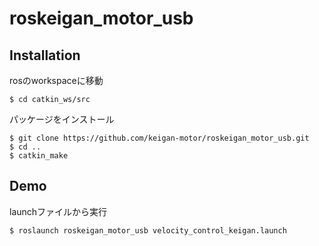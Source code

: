 # roskeigan_motor_usb

## Installation
<p>rosのworkspaceに移動</p>  

    $ cd catkin_ws/src
    
<p>パッケージをインストール</p>

    $ git clone https://github.com/keigan-motor/roskeigan_motor_usb.git
    $ cd ..
    $ catkin_make

## Demo
<p>launchファイルから実行</p>

    $ roslaunch roskeigan_motor_usb velocity_control_keigan.launch
    
